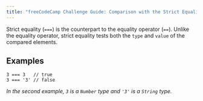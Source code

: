 ```yaml
---
title: "freeCodeCamp Challenge Guide: Comparison with the Strict Equality Operator"
---
```


Strict equality (`===`) is the counterpart to the equality operator (`==`). Unlike the equality operator, strict equality tests both the `type` and `value` of the compared elements.

## Examples

    3 === 3   // true
    3 === '3' // false

_In the second example, `3` is a `Number` type and `'3'` is a `String` type._
